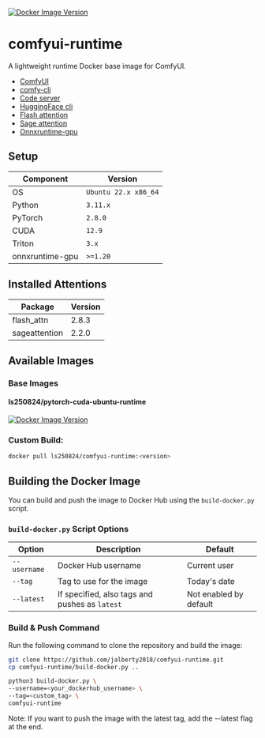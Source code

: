 [![Docker Image Version](https://img.shields.io/docker/v/ls250824/comfyui-runtime)](https://hub.docker.com/r/ls250824/comfyui-runtime)

# comfyui-runtime

A lightweight runtime Docker base image for ComfyUI.

- [ComfyUI](https://github.com/comfyanonymous/ComfyUI)
- [comfy-cli](https://github.com/Comfy-Org/comfy-cli)
- [Code server](https://github.com/coder/code-server)
- [HuggingFace cli](https://huggingface.co/docs/huggingface_hub/guides/cli)
- [Flash attention](https://github.com/Dao-AILab/flash-attention)
- [Sage attention](https://github.com/thu-ml/SageAttention)
- [Onnxruntime-gpu](https://pypi.org/project/onnxruntime-gpu/)

## Setup

| Component | Version              |
|-----------|----------------------|
| OS        | `Ubuntu 22.x x86_64` |
| Python    | `3.11.x`             |
| PyTorch   | `2.8.0`              |
| CUDA      | `12.9`               |
| Triton    | `3.x`                |
| onnxruntime-gpu | `>=1.20` |

## Installed Attentions

| Package        | Version  |
|-----------------|----------|
| flash_attn     | 2.8.3    |
| sageattention   | 2.2.0    |

## Available Images

### Base Images 

#### ls250824/pytorch-cuda-ubuntu-runtime
	
[![Docker Image Version](https://img.shields.io/docker/v/ls250824/pytorch-cuda-ubuntu-runtime)](https://hub.docker.com/r/ls250824/pytorch-cuda-ubuntu-runtime)

### Custom Build: 

```bash
docker pull ls250824/comfyui-runtime:<version>
```

## Building the Docker Image

You can build and push the image to Docker Hub using the `build-docker.py` script.

### `build-docker.py` Script Options

| Option         | Description                                         | Default                |
|----------------|-----------------------------------------------------|------------------------|
| `--username`   | Docker Hub username                                 | Current user           |
| `--tag`        | Tag to use for the image                            | Today's date           |
| `--latest`     | If specified, also tags and pushes as `latest`      | Not enabled by default |

### Build & Push Command

Run the following command to clone the repository and build the image:

```bash
git clone https://github.com/jalberty2018/comfyui-runtime.git
cp comfyui-runtime/build-docker.py ..

python3 build-docker.py \
--username=<your_dockerhub_username> \
--tag=<custom_tag> \ 
comfyui-runtime
```

Note: If you want to push the image with the latest tag, add the --latest flag at the end.


